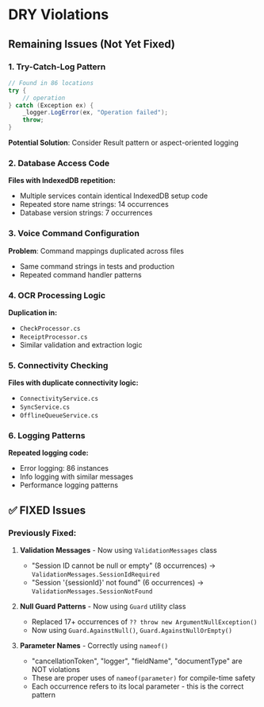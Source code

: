 # DRY Violations

## Remaining Issues (Not Yet Fixed)

### 1. Try-Catch-Log Pattern
```csharp
// Found in 86 locations
try {
    // operation
} catch (Exception ex) {
    _logger.LogError(ex, "Operation failed");
    throw;
}
```
**Potential Solution**: Consider Result<T> pattern or aspect-oriented logging

### 2. Database Access Code
**Files with IndexedDB repetition:**
- Multiple services contain identical IndexedDB setup code
- Repeated store name strings: 14 occurrences
- Database version strings: 7 occurrences

### 3. Voice Command Configuration
**Problem**: Command mappings duplicated across files
- Same command strings in tests and production
- Repeated command handler patterns

### 4. OCR Processing Logic
**Duplication in:**
- `CheckProcessor.cs`
- `ReceiptProcessor.cs`
- Similar validation and extraction logic

### 5. Connectivity Checking
**Files with duplicate connectivity logic:**
- `ConnectivityService.cs`
- `SyncService.cs`
- `OfflineQueueService.cs`

### 6. Logging Patterns
**Repeated logging code:**
- Error logging: 86 instances
- Info logging with similar messages
- Performance logging patterns


## ✅ FIXED Issues

### Previously Fixed:
1. **Validation Messages** - Now using `ValidationMessages` class
   - "Session ID cannot be null or empty" (8 occurrences) → `ValidationMessages.SessionIdRequired`
   - "Session '{sessionId}' not found" (6 occurrences) → `ValidationMessages.SessionNotFound`

2. **Null Guard Patterns** - Now using `Guard` utility class
   - Replaced 17+ occurrences of `?? throw new ArgumentNullException()`
   - Now using `Guard.AgainstNull()`, `Guard.AgainstNullOrEmpty()`

3. **Parameter Names** - Correctly using `nameof()`
   - "cancellationToken", "logger", "fieldName", "documentType" are NOT violations
   - These are proper uses of `nameof(parameter)` for compile-time safety
   - Each occurrence refers to its local parameter - this is the correct pattern